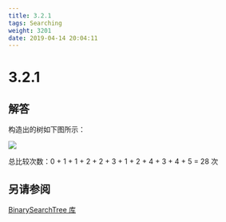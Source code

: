 ```yaml
---
title: 3.2.1
tags: Searching
weight: 3201
date: 2019-04-14 20:04:11
---
```


# 3.2.1


## 解答

构造出的树如下图所示：

![](/resources/3-2-1/1.jpg)

总比较次数：0 + 1 + 1 + 2 + 2 + 3 + 1 + 2 + 4 + 3 + 4 + 5 = 28 次

## 另请参阅

[BinarySearchTree 库](https://github.com/ikesnowy/Algorithms-4th-Edition-in-Csharp/tree/master/3%20Searching/3.2/BinarySearchTree)
